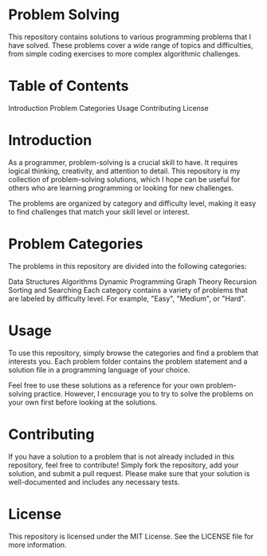 

# Problem Solving
This repository contains solutions to various programming problems that I have solved. These problems cover a wide range of topics and difficulties, from simple coding exercises to more complex algorithmic challenges.

# Table of Contents
Introduction
Problem Categories
Usage
Contributing
License

# Introduction
As a programmer, problem-solving is a crucial skill to have. It requires logical thinking, creativity, and attention to detail. This repository is my collection of problem-solving solutions, which I hope can be useful for others who are learning programming or looking for new challenges.

The problems are organized by category and difficulty level, making it easy to find challenges that match your skill level or interest.

# Problem Categories
The problems in this repository are divided into the following categories:

Data Structures
Algorithms
Dynamic Programming
Graph Theory
Recursion
Sorting and Searching
Each category contains a variety of problems that are labeled by difficulty level. For example, "Easy", "Medium", or "Hard".

# Usage
To use this repository, simply browse the categories and find a problem that interests you. Each problem folder contains the problem statement and a solution file in a programming language of your choice.

Feel free to use these solutions as a reference for your own problem-solving practice. However, I encourage you to try to solve the problems on your own first before looking at the solutions.

# Contributing
If you have a solution to a problem that is not already included in this repository, feel free to contribute! Simply fork the repository, add your solution, and submit a pull request. Please make sure that your solution is well-documented and includes any necessary tests.

# License
This repository is licensed under the MIT License. See the LICENSE file for more information.
